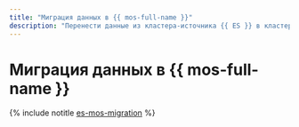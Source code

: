 ```yaml
---
title: "Миграция данных в {{ mos-full-name }}"
description: "Перенести данные из кластера-источника {{ ES }} в кластер-приемник {{ mos-full-name }} можно с помощью снапшотов и удаленной переиндексации."
---
```


# Миграция данных в {{ mos-full-name }}

{% include notitle [es-mos-migration](../../_tutorials/dataplatform/es-mos-migration.md) %}
